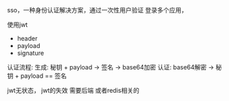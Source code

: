 


sso，一种身份认证解决方案，通过一次性用户验证 登录多个应用，  


使用jwt
- header
- payload 
- signature

认证流程:
生成: 秘钥 + payload -> 签名 -> base64加密
认证: base64解密 -> 秘钥 + payload == 签名


jwt无状态， jwt的失效 需要后端 或者redis相关的
